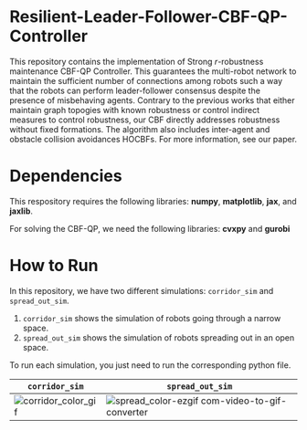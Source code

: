 # Resilient-Leader-Follower-CBF-QP-Controller

This repository contains the implementation of Strong $r$-robustness maintenance CBF-QP Controller. This guarantees the multi-robot network to maintain the sufficient number of connections among robots such a way that the robots can perform leader-follower consensus despite the presence of misbehaving agents. Contrary to the previous works that either maintain graph topogies with known robustness or control indirect measures to control robustness, our CBF directly addresses robustness without fixed formations. The algorithm also includes inter-agent and obstacle collision avoidances HOCBFs. For more information, see our paper.


# Dependencies
This respository requires the following libraries: **numpy**, **matplotlib**, **jax**, and **jaxlib**.

For solving the CBF-QP, we need the following libraries: **cvxpy** and **gurobi**

# How to Run
In this repository, we have two different simulations: `corridor_sim` and `spread_out_sim`. 
1) `corridor_sim` shows the simulation of robots going through a narrow space.
2) `spread_out_sim` shows the simulation of robots spreading out in an open space.
   
To run each simulation, you just need to run the corresponding python file. 

| `corridor_sim` | `spread_out_sim` |
| ------------- | ------------- |
| ![corridor_color_gif](https://github.com/user-attachments/assets/2a4defbf-c0c3-4e02-b54f-f816ef6ce434) |![spread_color-ezgif com-video-to-gif-converter](https://github.com/user-attachments/assets/af534f0a-8f6c-447d-9262-f3dfd12ef501)|






